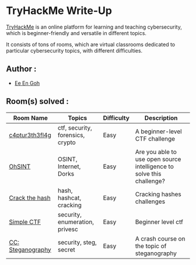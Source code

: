 # TryHackMe Write-Up

[TryHackMe](https://tryhackme.com/) is an online platform for learning and teaching cybersecurity, which is beginner-friendly and versatile in different topics. 

It consists of tons of rooms, which are virtual classrooms dedicated to particular cybersecurity topics, with different difficulties.

## Author : 
* [Ee En Goh](https://tryhackme.com/p/vincentwu)

## Room(s) solved :

Room Name   | Topics    | Difficulty    | Description
----        | ----      | ----          | ----
[c4ptur3th3fl4g](https://github.com/GohEeEn/TryHackMe-Write-Up/tree/master/c4ptur3th3fl4g) | ctf, security, forensics, crypto | Easy | A beginner-level CTF challenge
[OhSINT](https://github.com/GohEeEn/TryHackMe-Write-Up/tree/master/OhSINT) | OSINT, Internet, Dorks | Easy | Are you able to use open source intelligence to solve this challenge?
[Crack the hash](https://github.com/GohEeEn/TryHackMe-Write-Up/tree/master/Crack%20the%20Hash) | hash, hashcat, cracking | Easy | Cracking hashes challenges
[Simple CTF](https://github.com/GohEeEn/TryHackMe-Write-Up/tree/master/Simple%20CTF) | security, enumeration, privesc | Easy | Beginner level ctf
[CC: Steganography](https://github.com/GohEeEn/TryHackMe-Write-Up/tree/master/ccstego) | security, steg, secret |  Easy | A crash course on the topic of steganography 
